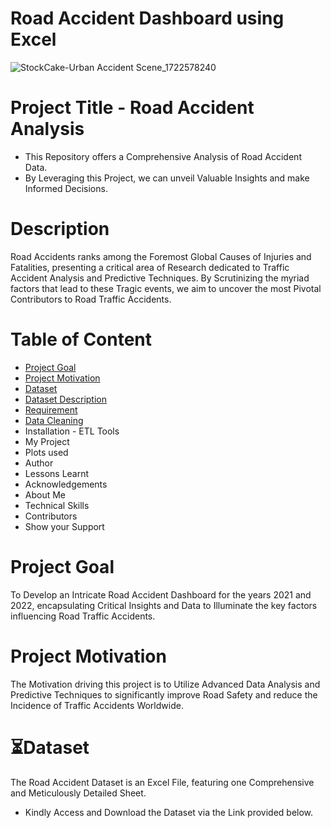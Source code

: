 # Road Accident Dashboard using Excel

![StockCake-Urban Accident Scene_1722578240](https://github.com/user-attachments/assets/042f54d7-7600-4c26-85a6-313c13bfbb73)

# Project Title - Road Accident Analysis

- This Repository offers a Comprehensive Analysis of Road Accident Data. 
- By Leveraging this Project, we can unveil Valuable Insights and make Informed Decisions.

# Description

Road Accidents ranks among the Foremost Global Causes of Injuries and Fatalities, presenting a critical area of Research dedicated to Traffic Accident Analysis and Predictive Techniques. By Scrutinizing the myriad factors that lead to these Tragic events, we aim to uncover the most Pivotal Contributors to Road Traffic Accidents.

# Table of Content

- [Project Goal](#Project-Goal)
- [Project Motivation](#Project-Motivation)
- [Dataset](#⏳Dataset)
- [Dataset Description](#Dataset-Description)
- [Requirement](#Requirement)
- [Data Cleaning](#Data-Cleaning)
- Installation - ETL Tools
- My Project
- Plots used
- Author
- Lessons Learnt
- Acknowledgements
- About Me
- Technical Skills
- Contributors
- Show your Support

# Project Goal

To Develop an Intricate Road Accident Dashboard for the years 2021 and 2022, encapsulating Critical Insights and Data to Illuminate the key factors influencing Road Traffic Accidents.

# Project Motivation

The Motivation driving this project is to Utilize Advanced Data Analysis and Predictive Techniques to significantly improve Road Safety and reduce the Incidence of Traffic Accidents Worldwide.

# ⏳Dataset

The Road Accident Dataset is an Excel File, featuring one Comprehensive and Meticulously Detailed Sheet.
- Kindly Access and Download the Dataset via the Link provided below.
 















